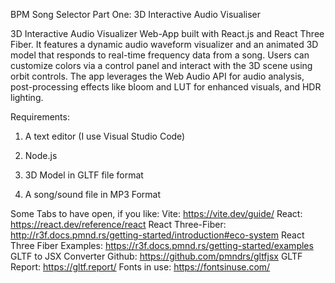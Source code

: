 BPM Song Selector
Part One: 3D Interactive Audio Visualiser 

3D Interactive Audio Visualizer Web-App built with React.js and React Three Fiber. It features a dynamic audio waveform visualizer and an animated 3D model that responds to real-time frequency data from a song. Users can customize colors via a control panel and interact with the 3D scene using orbit controls. The app leverages the Web Audio API for audio analysis, post-processing effects like bloom and LUT for enhanced visuals, and HDR lighting.

Requirements:

1. A text editor (I use Visual Studio Code)

2. Node.js

3. 3D Model in GLTF file format

4. A song/sound file in MP3 Format

Some Tabs to have open, if you like:
Vite: https://vite.dev/guide/
React: https://react.dev/reference/react
React Three-Fiber: http://r3f.docs.pmnd.rs/getting-started/introduction#eco-system
React Three Fiber Examples: https://r3f.docs.pmnd.rs/getting-started/examples
GLTF to JSX Converter Github: https://github.com/pmndrs/gltfjsx
GLTF Report: https://gltf.report/
Fonts in use: https://fontsinuse.com/
